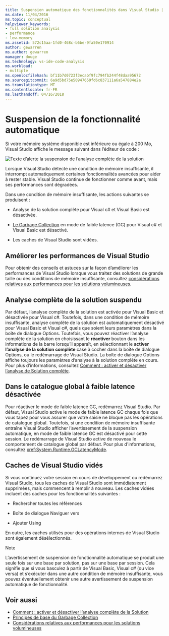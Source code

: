 ```yaml
---
title: Suspension automatique des fonctionnalités dans Visual Studio | Documents Microsoft
ms.date: 11/04/2016
ms.topic: conceptual
helpviewer_keywords:
- full solution analysis
- performance
- low-memory
ms.assetid: 572c15aa-1fd0-468c-b6be-9fa50e170914
author: gewarren
ms.author: gewarren
manager: douge
ms.technology: vs-ide-code-analysis
ms.workload:
- multiple
ms.openlocfilehash: bf11b7d0723f3ecabf9fc794fb244f48daa95672
ms.sourcegitcommit: 6a9d5bd75e50947659fd6c837111a6a547884e2a
ms.translationtype: MT
ms.contentlocale: fr-FR
ms.lasthandoff: 04/16/2018
---
```

# <a name="automatic-feature-suspension"></a>Suspension de la fonctionnalité automatique

Si votre mémoire système disponible est inférieure ou égale à 200 Mo, Visual Studio affiche le message suivant dans l’éditeur de code :

![Texte d’alerte la suspension de l’analyse complète de la solution](../code-quality/media/fsa_alert.png)

Lorsque Visual Studio détecte une condition de mémoire insuffisante, il interrompt automatiquement certaines fonctionnalités avancées pour aider à rester stable. Visual Studio continue de fonctionner comme avant, mais ses performances sont dégradées.

Dans une condition de mémoire insuffisante, les actions suivantes se produisent :

- Analyse de la solution complète pour Visual c# et Visual Basic est désactivée.

- [Le Garbage Collection](/dotnet/standard/garbage-collection/index) en mode de faible latence (GC) pour Visual c# et Visual Basic est désactivé.

- Les caches de Visual Studio sont vidées.

## <a name="improve-visual-studio-performance"></a>Améliorer les performances de Visual Studio

Pour obtenir des conseils et astuces sur la façon d’améliorer les performances de Visual Studio lorsque vous traitez des solutions de grande taille ou des conditions de mémoire insuffisante, consultez [considérations relatives aux performances pour les solutions volumineuses](https://github.com/dotnet/roslyn/wiki/Performance-considerations-for-large-solutions).

## <a name="full-solution-analysis-suspended"></a>Analyse complète de la solution suspendu

Par défaut, l’analyse complète de la solution est activée pour Visual Basic et désactivée pour Visual c#. Toutefois, dans une condition de mémoire insuffisante, analyse complète de la solution est automatiquement désactivé pour Visual Basic et Visual c#, quels que soient leurs paramètres dans la boîte de dialogue Options. Toutefois, vous pouvez réactiver l’analyse complète de la solution en choisissant le **réactiver** bouton dans les informations de la barre lorsqu’il apparaît, en sélectionnant le **activer l’analyse de la solution complète** case à cocher dans la boîte de dialogue Options, ou le redémarrage de Visual Studio. La boîte de dialogue Options affiche toujours les paramètres d’analyse à la solution complète en cours. Pour plus d’informations, consultez [Comment : activer et désactiver l’analyse de Solution complète](../code-quality/how-to-enable-and-disable-full-solution-analysis-for-managed-code.md).

## <a name="gc-low-latency-disabled"></a>Dans le catalogue global à faible latence désactivée

Pour réactiver le mode de faible latence GC, redémarrez Visual Studio. Par défaut, Visual Studio active le mode de faible latence GC chaque fois que vous tapez pour vous assurer que votre saisie ne bloque pas les opérations de catalogue global. Toutefois, si une condition de mémoire insuffisante entraîne Visual Studio afficher l’avertissement de la suspension automatique, en mode de faible latence GC est désactivé pour cette session. Le redémarrage de Visual Studio active de nouveau le comportement de catalogue global par défaut. Pour plus d'informations, consultez <xref:System.Runtime.GCLatencyMode>.

## <a name="visual-studio-caches-flushed"></a>Caches de Visual Studio vidés

Si vous continuez votre session en cours de développement ou redémarrez Visual Studio, tous les caches de Visual Studio sont immédiatement supprimées, mais commencent à remplir à nouveau. Les caches vidées incluent des caches pour les fonctionnalités suivantes :

- Rechercher toutes les références

- Boîte de dialogue Naviguer vers

- Ajouter Using

En outre, les caches utilisés pour des opérations internes de Visual Studio sont également désélectionnés.

> [!NOTE]
> L’avertissement de suspension de fonctionnalité automatique se produit une seule fois sur une base par solution, pas sur une base par session. Cela signifie que si vous basculez à partir de Visual Basic, Visual c# (ou vice versa) et s’exécuter dans une autre condition de mémoire insuffisante, vous pouvez éventuellement obtenir une autre avertissement de suspension automatique de fonctionnalité.

## <a name="see-also"></a>Voir aussi

- [Comment : activer et désactiver l’analyse complète de la Solution](../code-quality/how-to-enable-and-disable-full-solution-analysis-for-managed-code.md)
- [Principes de base du Garbage Collection](/dotnet/standard/garbage-collection/fundamentals)
- [Considérations relatives aux performances pour les solutions volumineuses](https://github.com/dotnet/roslyn/wiki/Performance-considerations-for-large-solutions)